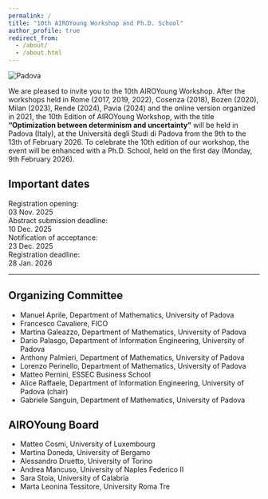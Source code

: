 ```yaml
---
permalink: /
title: "10th AIROYoung Workshop and Ph.D. School"
author_profile: true
redirect_from: 
  - /about/
  - /about.html
---
```


![Padova](/images/home-padova-pic-bo.png)

We are pleased to invite you to the 10th AIROYoung Workshop. After the workshops held in Rome (2017, 2019, 2022), Cosenza (2018), Bozen (2020), Milan (2023), Rende (2024), Pavia (2024) and the online version organized in 2021, the 10th Edition of AIROYoung Workshop, with the title **“Optimization between determinism and uncertainty”** will be held in Padova (Italy), at the Università degli Studi di Padova from the 9th to the 13th of February 2026. To celebrate the 10th edition of our workshop, the event will be enhanced with a Ph.D. School, held on the first day (Monday, 9th February 2026).

<div class="important-dates-mobile">
    <h2>Important dates</h2>
      <ul style="list-style-type: none; padding-left: 0; margin-left: 0; margin-top: 1em;">
        <li> Registration opening:<br/>03 Nov. 2025</li>
        <li> Abstract submission deadline:<br/>10 Dec. 2025</li>
        <li> Notification of acceptance:<br/>23 Dec. 2025</li>
        <li> Registration deadline:<br/>28 Jan. 2026</li>
      </ul>
</div>

---

## Organizing Committee

- Manuel Aprile, Department of Mathematics, University of Padova  
- Francesco Cavaliere, FICO  
- Martina Galeazzo, Department of Mathematics, University of Padova  
- Dario Palasgo, Department of Information Engineering, University of Padova  
- Anthony Palmieri, Department of Mathematics, University of Padova  
- Lorenzo Perinello, Department of Mathematics, University of Padova  
- Matteo Pernini, ESSEC Business School
- Alice Raffaele, Department of Information Engineering, University of Padova (chair)
- Gabriele Sanguin, Department of Mathematics, University of Padova  

## AIROYoung Board

- Matteo Cosmi, University of Luxembourg
- Martina Doneda, University of Bergamo
- Alessandro Druetto, University of Torino
- Andrea Mancuso, University of Naples Federico II
- Sara Stoia, University of Calabria
- Marta Leonina Tessitore, University Roma Tre
